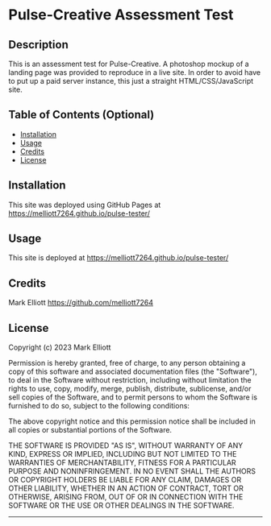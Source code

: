 # Pulse-Creative Assessment Test

## Description

This is an assessment test for Pulse-Creative.   A photoshop mockup of a landing page was provided to reproduce in a live site.  In order to avoid have to put up a paid server instance,  this just a straight HTML/CSS/JavaScript site.

## Table of Contents (Optional)

- [Installation](#installation)
- [Usage](#usage)
- [Credits](#credits)
- [License](#license)

## Installation

This site was deployed using GitHub Pages at https://melliott7264.github.io/pulse-tester/

## Usage

This site is deployed at https://melliott7264.github.io/pulse-tester/

## Credits

Mark Elliott https://github.com/melliott7264


## License

Copyright (c) 2023 Mark Elliott

Permission is hereby granted, free of charge, to any person obtaining a copy
of this software and associated documentation files (the "Software"), to deal
in the Software without restriction, including without limitation the rights
to use, copy, modify, merge, publish, distribute, sublicense, and/or sell
copies of the Software, and to permit persons to whom the Software is
furnished to do so, subject to the following conditions:

The above copyright notice and this permission notice shall be included in all
copies or substantial portions of the Software.

THE SOFTWARE IS PROVIDED "AS IS", WITHOUT WARRANTY OF ANY KIND, EXPRESS OR
IMPLIED, INCLUDING BUT NOT LIMITED TO THE WARRANTIES OF MERCHANTABILITY,
FITNESS FOR A PARTICULAR PURPOSE AND NONINFRINGEMENT. IN NO EVENT SHALL THE
AUTHORS OR COPYRIGHT HOLDERS BE LIABLE FOR ANY CLAIM, DAMAGES OR OTHER
LIABILITY, WHETHER IN AN ACTION OF CONTRACT, TORT OR OTHERWISE, ARISING FROM,
OUT OF OR IN CONNECTION WITH THE SOFTWARE OR THE USE OR OTHER DEALINGS IN THE
SOFTWARE.

---

